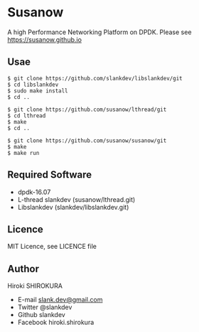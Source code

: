 
# Susanow

A high Performance Networking Platform on DPDK.
Please see https://susanow.github.io


## Usae

```
$ git clone https://github.com/slankdev/libslankdev/git
$ cd libslankdev
$ sudo make install
$ cd ..

$ git clone https://github.com/susanow/lthread/git
$ cd lthread
$ make
$ cd ..

$ git clone https://github.com/susanow/susanow/git
$ make
$ make run
```


## Required Software

 - dpdk-16.07
 - L-thread slankdev (susanow/lthread.git)
 - Libslankdev (slankdev/libslankdev.git)



## Licence

MIT Licence, see LICENCE file



## Author

Hiroki SHIROKURA

 - E-mail slank.dev@gmail.com
 - Twitter @slankdev
 - Github  slankdev
 - Facebook hiroki.shirokura


